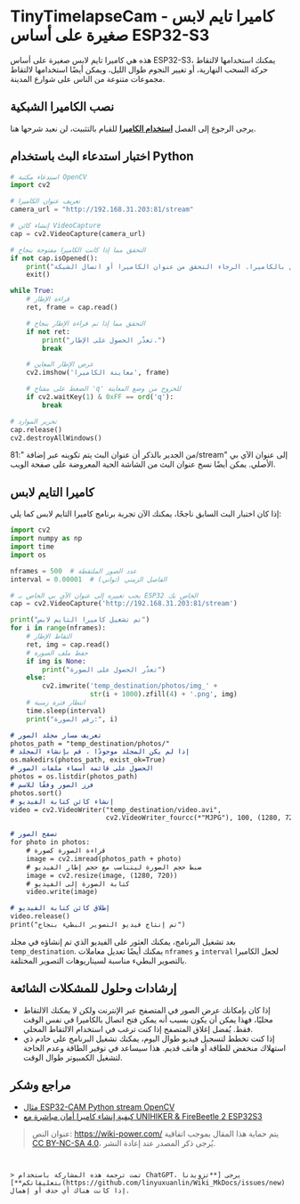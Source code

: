 # TinyTimelapseCam - كاميرا تايم لابس صغيرة على أساس ESP32-S3

هذه هي كاميرا تايم لابس صغيرة على أساس ESP32-S3، يمكنك استخدامها لالتقاط حركة السحب النهارية، أو تغيير النجوم طوال الليل، ويمكن أيضًا استخدامها لالتقاط مجموعات متنوعة من الناس على شوارع المدينة.

## نصب الكاميرا الشبكية

يرجى الرجوع إلى الفصل [**استخدام الكاميرا**](https://wiki.dfrobot.com.cn/_SKU_DFR0975_FireBeetle_2_Board_ESP32_S3_Advanced_Tutorial#target_12) للقيام بالتثبيت، لن نعيد شرحها هنا.

## اختبار استدعاء البث باستخدام Python

```py title="StreamViewer.py"
# استدعاء مكتبة OpenCV
import cv2

# تعريف عنوان الكاميرا
camera_url = "http://192.168.31.203:81/stream"

# إنشاء كائن VideoCapture
cap = cv2.VideoCapture(camera_url)

# التحقق مما إذا كانت الكاميرا مفتوحة بنجاح
if not cap.isOpened():
    print("تعذّر الاتصال بالكاميرا. الرجاء التحقق من عنوان الكاميرا أو اتصال الشبكة.")
    exit()

while True:
    # قراءة الإطار
    ret, frame = cap.read()

    # التحقق مما إذا تم قراءة الإطار بنجاح
    if not ret:
        print("تعذّر الحصول على الإطار.")
        break

    # عرض الإطار المعاين
    cv2.imshow('معاينة الكاميرا', frame)

    # الضغط على مفتاح 'q' للخروج من وضع المعاينة
    if cv2.waitKey(1) & 0xFF == ord('q'):
        break

# تحرير الموارد
cap.release()
cv2.destroyAllWindows()
```

من الجدير بالذكر أن عنوان البث يتم تكوينه عبر إضافة ":81/stream" إلى عنوان الآي بي الأصلي. يمكن أيضًا نسخ عنوان البث من الشاشة الحية المعروضة على صفحة الويب.

## كاميرا التايم لابس

إذا كان اختبار البث السابق ناجحًا، يمكنك الآن تجربة برنامج كاميرا التايم لابس كما يلي:

```py title="TimelapseCam.py"
import cv2
import numpy as np
import time
import os

nframes = 500  # عدد الصور الملتقطة
interval = 0.00001  # الفاصل الزمني (ثواني)

# يجب تغييره إلى عنوان الآي بي الخاص بـ ESP32 الخاص بك
cap = cv2.VideoCapture('http://192.168.31.203:81/stream')

print("تم تشغيل كاميرا التايم لابس")
for i in range(nframes):
    # التقاط الإطار
    ret, img = cap.read()
    # حفظ ملف الصورة
    if img is None:
        print("تعذّر الحصول على الصورة")
    else:
        cv2.imwrite('temp_destination/photos/img_' +
                    str(i + 1000).zfill(4) + '.png', img)
    # انتظار فترة زمنية
    time.sleep(interval)
    print("رقم الصورة:", i)
```

```markdown
# تعريف مسار مجلد الصور
photos_path = "temp_destination/photos/"
# إذا لم يكن المجلد موجودًا ، قم بإنشاء المجلد
os.makedirs(photos_path, exist_ok=True)
# الحصول على قائمة أسماء ملفات الصور
photos = os.listdir(photos_path)
# فرز الصور وفقًا للاسم
photos.sort()
# إنشاء كائن كتابة الفيديو
video = cv2.VideoWriter("temp_destination/video.avi",
                        cv2.VideoWriter_fourcc(*"MJPG"), 100, (1280, 720))

# تصفح الصور
for photo in photos:
    # قراءة الصورة كصورة
    image = cv2.imread(photos_path + photo)
    # ضبط حجم الصورة ليتناسب مع حجم إطار الفيديو
    image = cv2.resize(image, (1280, 720))
    # كتابة الصورة إلى الفيديو
    video.write(image)

# إطلاق كائن كتابة الفيديو
video.release()
print("تم إنتاج فيديو التصوير البطيء بنجاح")
```

بعد تشغيل البرنامج، يمكنك العثور على الفيديو الذي تم إنشاؤه في مجلد `temp_destination`. يمكنك أيضًا تعديل معاملات `nframes` و `interval` لجعل الكاميرا بالتصوير البطيء مناسبة لسيناريوهات التصوير المختلفة.

## إرشادات وحلول للمشكلات الشائعة

- إذا كان بإمكانك عرض الصور في المتصفح عبر الإنترنت ولكن لا يمكنك الالتقاط محليًا، فهذا يمكن أن يكون بسبب أنه يمكن فتح اتصال بالكاميرا في نفس الوقت فقط. يُفضل إغلاق المتصفح إذا كنت ترغب في استخدام الالتقاط المحلي.
- إذا كنت تخطط لتسجيل فيديو طوال اليوم، يمكنك تشغيل البرنامج على خادم ذي استهلاك منخفض للطاقة أو هاتف قديم. هذا سيساعد في توفير الطاقة وعدم الحاجة لتشغيل الكمبيوتر طوال الوقت.

## مراجع وشكر

- [مثال ESP32-CAM Python stream OpenCV](https://www.hackster.io/onedeadmatch/esp32-cam-python-stream-opencv-example-1cc205)
- [كيفية إنشاء كاميرا أمان مباشرة مع UNIHIKER & FireBeetle 2 ESP32S3](https://www.hackster.io/pradeeplogu0/live-security-camera-with-unihiker-firebeetle-2-esp32s3-5d478e)

> عنوان النص: <https://wiki-power.com/>
> يتم حماية هذا المقال بموجب اتفاقية [CC BY-NC-SA 4.0](https://creativecommons.org/licenses/by/4.0/deed.zh)، يُرجى ذكر المصدر عند إعادة النشر.
```


> تمت ترجمة هذه المشاركة باستخدام ChatGPT، يرجى [**تزويدنا بتعليقاتكم**](https://github.com/linyuxuanlin/Wiki_MkDocs/issues/new) إذا كانت هناك أي حذف أو إهمال.